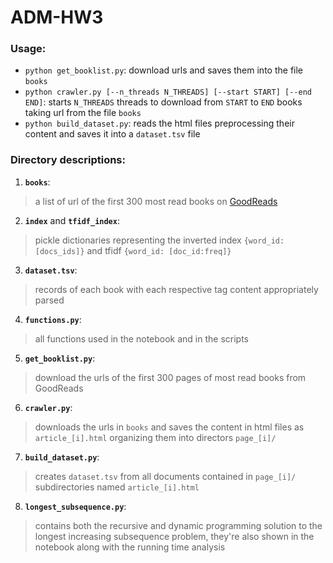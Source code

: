 # ADM-HW3

### Usage:
- `python get_booklist.py`: download urls and saves them into the file `books`
- `python crawler.py [--n_threads N_THREADS] [--start START] [--end END]`: starts `N_THREADS` threads to download from `START` to `END` books taking url from the file `books`
- `python build_dataset.py`: reads the html files preprocessing their content and saves it into a `dataset.tsv` file

### Directory descriptions:

1. **`books`**:
> a list of url of the first 300 most read books on [GoodReads](https://www.goodreads.com/)
2. **`index`** and **`tfidf_index`**:
> pickle dictionaries representing the inverted index `{word_id: [docs_ids]}` and tfidf `{word_id: [doc_id:freq]}`
3. **`dataset.tsv`**:
> records of each book with each respective tag content appropriately parsed
4. **`functions.py`**:
> all functions used in the notebook and in the scripts
5. **`get_booklist.py`**:
> download the urls of the first 300 pages of most read books from GoodReads
6. **`crawler.py`**:
> downloads the urls in `books` and saves the content in html files as `article_[i].html` organizing them into directors `page_[i]/`
7. **`build_dataset.py`**:
> creates `dataset.tsv` from all documents contained in `page_[i]/` subdirectories named `article_[i].html`
8. **`longest_subsequence.py`**:
> contains both the recursive and dynamic programming solution to the longest increasing subsequence problem, they're also shown in the notebook along with the running time analysis
